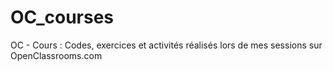 # OC_courses
OC - Cours : Codes, exercices et activités réalisés lors de mes sessions sur OpenClassrooms.com
